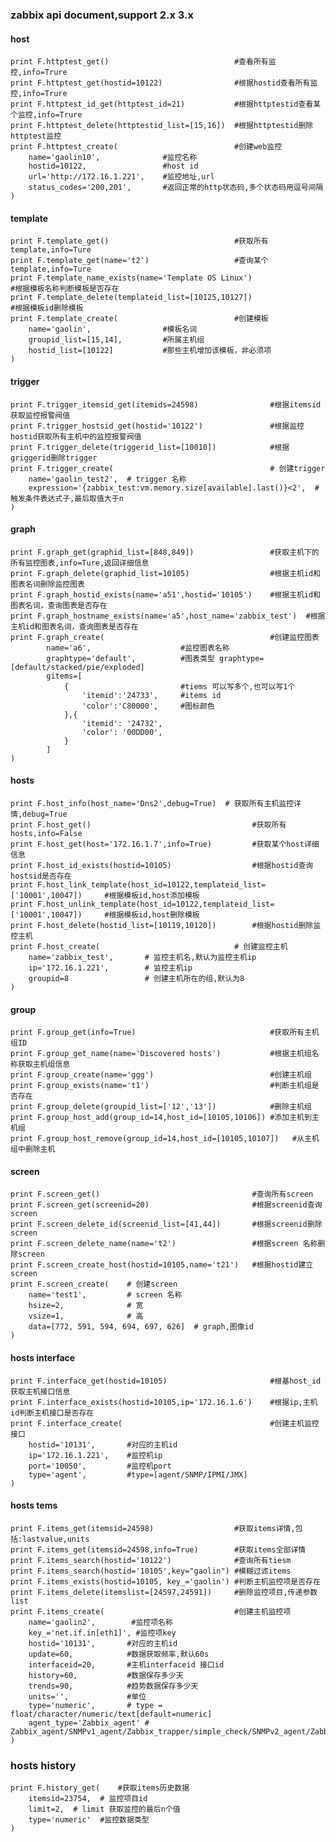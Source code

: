 ### zabbix api document,support 2.x 3.x
#### host
    print F.httptest_get()                            #查看所有监控,info=Trure
    print F.httptest_get(hostid=10122)                #根据hostid查看所有监控,info=Trure
    print F.httptest_id_get(httptest_id=21)           #根据httptestid查看某个监控,info=Trure
    print F.httptest_delete(httptestid_list=[15,16])  #根据httptestid删除httptest监控
    print F.httptest_create(                          #创建web监控
        name='gaolin10',              #监控名称
        hostid=10122,                 #host id
        url='http://172.16.1.221',    #监控地址,url
        status_codes='200,201',       #返回正常的http状态码,多个状态码用逗号间隔
    )

#### template
    print F.template_get()                            #获取所有template,info=Ture
    print F.template_get(name='t2')                   #查询某个template,info=Ture
    print F.template_name_exists(name='Template OS Linux')                #根据模板名称判断模板是否存在
    print F.template_delete(templateid_list=[10125,10127])                #根据模板id删除模板
    print F.template_create(                          #创建模板
        name='gaolin',                #模板名词
        groupid_list=[15,14],         #所属主机组
        hostid_list=[10122]           #那些主机增加该模板，非必须项
    )

#### trigger
    print F.trigger_itemsid_get(itemids=24598)                #根据itemsid获取监控报警阀值
    print F.trigger_hostsid_get(hostid='10122')               #根据监控hostid获取所有主机中的监控报警阀值
    print F.trigger_delete(triggerid_list=[10010])            #根据griggerid删除trigger
    print F.trigger_create(                                   # 创建trigger
        name='gaolin_test2',  # trigger 名称
        expression='{zabbix_test:vm.memory.size[available].last()}<2',  # 触发条件表达式子,最后取值大于n
    )

#### graph
    print F.graph_get(graphid_list=[848,849])                 #获取主机下的所有监控图表,info=Ture,返回详细信息
    print F.graph_delete(graphid_list=10105)                  #根据主机id和图表名词删除监控图表
    print F.graph_hostid_exists(name='a51',hostid='10105')    #根据主机id和图表名词，查询图表是否存在
    print F.graph_hostname_exists(name='a5',host_name='zabbix_test')  #根据主机id和图表名词，查询图表是否存在
    print F.graph_create(                                     #创建监控图表
            name='a6',                    #监控图表名称
            graphtype='default',          #图表类型 graphtype=[default/stacked/pie/exploded]
            gitems=[
                {                         #tiems 可以写多个,也可以写1个
                    'itemid':'24733',     #items id
                    'color':'C80000',     #图标颜色
                },{
                    'itemid': '24732',
                    'color': '00DD00',
                }
            ]
    )

#### hosts
    print F.host_info(host_name='Dns2',debug=True)  # 获取所有主机监控详情,debug=True
    print F.host_get()                                    #获取所有hosts,info=False
    print F.host_get(host='172.16.1.7',info=True)         #获取某个host详细信息
    print F.host_id_exists(hostid=10105)                  #根据hostid查询hostsid是否存在
    print F.host_link_template(host_id=10122,templateid_list=['10001',10047])     #根据模板id,host添加模板
    print F.host_unlink_template(host_id=10122,templateid_list=['10001',10047])     #根据模板id,host删除模板
    print F.host_delete(hostid_list=[10119,10120])        #根据hostid删除监控主机
    print F.host_create(                              # 创建监控主机
        name='zabbix_test',       # 监控主机名,默认为监控主机ip
        ip='172.16.1.221',        # 监控主机ip
        groupid=8                 # 创建主机所在的组,默认为8
    )

#### group
    print F.group_get(info=True)                              #获取所有主机组ID
    print F.group_get_name(name='Discovered hosts')           #根据主机组名称获取主机组信息
    print F.group_create(name='ggg')                          #创建主机组
    print F.group_exists(name='t1')                           #判断主机组是否存在
    print F.group_delete(groupid_list=['12','13'])            #删除主机组
    print F.group_host_add(group_id=14,host_id=[10105,10106]) #添加主机到主机组
    print F.group_host_remove(group_id=14,host_id=[10105,10107])   #从主机组中删除主机

#### screen
    print F.screen_get()                                  #查询所有screen
    print F.screen_get(screenid=20)                       #根据screenid查询screen
    print F.screen_delete_id(screenid_list=[41,44])       #根据screenid删除screen
    print F.screen_delete_name(name='t2')                 #根据screen 名称删除screen
    print F.screen_create_host(hostid=10105,name='t21')   #根据hostid建立screen
    print F.screen_create(    # 创建screen
        name='test1',         # screen 名称
        hsize=2,              # 宽
        vsize=1,              # 高
        data=[772, 591, 594, 694, 697, 626]  # graph,图像id
    )

#### hosts interface
    print F.interface_get(hostid=10105)                       #根基host_id获取主机接口信息
    print F.interface_exists(hostid=10105,ip='172.16.1.6')    #根据ip,主机id判断主机接口是否存在
    print F.interface_create(                                 #创建主机监控接口
        hostid='10131',       #对应的主机id
        ip='172.16.1.221',    #监控机ip
        port='10050',         #监控机port
        type='agent',         #type=[agent/SNMP/IPMI/JMX]
    )

#### hosts tems
    print F.items_get(itemsid=24598)                  #获取items详情,包括:lastvalue,units
    print F.items_get(itemsid=24598,info=True)        #获取items全部详情
    print F.items_search(hostid='10122')              #查询所有tiesm
    print F.items_search(hostid='10105',key="gaolin") #模糊过滤items
    print F.items_exists(hostid=10105, key_='gaolin') #判断主机监控项是否存在
    print F.items_delete(itemslist=[24597,24591])     #删除监控项目,传递参数list
    print F.items_create(                             #创建主机监控项
        name='gaolin2',        #监控项名称
        key_='net.if.in[eth1]', #监控项key
        hostid='10131',       #对应的主机id
        update=60,            #数据获取频率,默认60s
        interfaceid=20,       #主机interfaceid 接口id
        history=60,           #数据保存多少天
        trends=90,            #趋势数据保存多少天
        units='',             #单位
        type='numeric',       # type = float/character/numeric/text[default=numeric]
        agent_type='Zabbix_agent' # Zabbix_agent/SNMPv1_agent/Zabbix_trapper/simple_check/SNMPv2_agent/Zabbix_internal/SNMPv3_agent/Zabbix_agent_(active)/Zabbix_aggregate/web_item/external_check/database_monitor/IPMI_agent/SSH_agent/TELNET_agent/calculated/JMX_agent/SNMP_trap
    )

### hosts history
    print F.history_get(    #获取items历史数据
        itemsid=23754,  # 监控项目id
        limit=2,  # limit 获取监控的最后n个值
        type='numeric'  #监控数据类型
    )